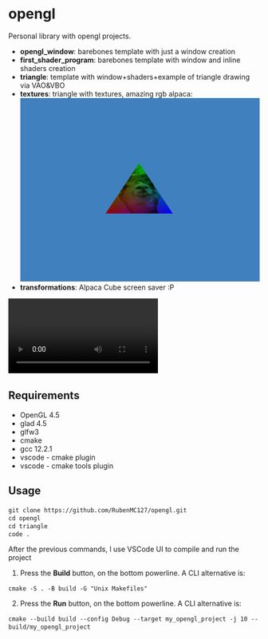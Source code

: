 # opengl

Personal library with opengl projects.

* **opengl_window**: barebones template with just a window creation 
* **first_shader_program**: barebones template with window and inline shaders creation
* **triangle**: template with window+shaders+example of triangle drawing via VAO&VBO
* **textures**: triangle with textures, amazing rgb alpaca:\
![](resources/aplaca_on_triangle.png)
* **transformations**: Alpaca Cube screen saver :P

<video src="resources/alpaca_cube.mp4" controls="controls" style="max-width: 730px;">
</video>

## Requirements
* OpenGL 4.5
* glad 4.5
* glfw3
* cmake
* gcc 12.2.1
* vscode - cmake plugin
* vscode - cmake tools plugin

## Usage
```
git clone https://github.com/RubenMC127/opengl.git
cd opengl
cd triangle
code .
```
After the previous commands, I use VSCode UI to compile and run the project
1. Press the **Build** button, on the bottom powerline. A CLI alternative is:
  ```
  cmake -S . -B build -G "Unix Makefiles"
  ```
2. Press the **Run** button, on the bottom powerline. A CLI alternative is:
  ```
  cmake --build build --config Debug --target my_opengl_project -j 10 --
  build/my_opengl_project
  ```
